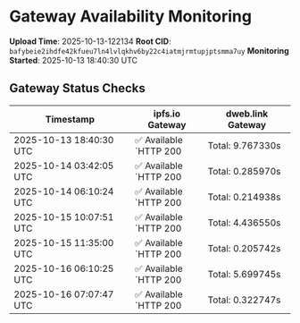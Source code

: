 # Gateway Availability Monitoring

**Upload Time**: 2025-10-13-122134
**Root CID**: `bafybeie2ihdfe42kfueu7ln4lvlqkhv6by22c4iatmjrmtupjptsmma7uy`
**Monitoring Started**: 2025-10-13 18:40:30 UTC

## Gateway Status Checks

| Timestamp | ipfs.io Gateway | dweb.link Gateway |
|-----------|-----------------|-------------------|
| 2025-10-13 18:40:30 UTC | ✅ Available<br>`HTTP 200 | Total: 9.767330s | DNS: 0.166412s | Connect: 0.184046s | Transfer: 9.766876s | Size: 50098 bytes` | ✅ Available<br>`HTTP 200 | Total: 2.077412s | DNS: 0.076485s | Connect: 0.094709s | Transfer: 2.076703s | Size: 50098 bytes` |
| 2025-10-14 03:42:05 UTC | ✅ Available<br>`HTTP 200 | Total: 0.285970s | DNS: 0.174854s | Connect: 0.192463s | Transfer: 0.285139s | Size: 50098 bytes` | ✅ Available<br>`HTTP 200 | Total: 0.179215s | DNS: 0.075984s | Connect: 0.093348s | Transfer: 0.178400s | Size: 50098 bytes` |
| 2025-10-14 06:10:24 UTC | ✅ Available<br>`HTTP 200 | Total: 0.214938s | DNS: 0.136586s | Connect: 0.145417s | Transfer: 0.214591s | Size: 50098 bytes` | ✅ Available<br>`HTTP 200 | Total: 2.900065s | DNS: 0.060684s | Connect: 0.069390s | Transfer: 2.898681s | Size: 50098 bytes` |
| 2025-10-15 10:07:51 UTC | ✅ Available<br>`HTTP 200 | Total: 4.436550s | DNS: 0.129446s | Connect: 0.138002s | Transfer: 4.436225s | Size: 50098 bytes` | ✅ Available<br>`HTTP 200 | Total: 0.149121s | DNS: 0.041863s | Connect: 0.050517s | Transfer: 0.148649s | Size: 50098 bytes` |
| 2025-10-15 11:35:00 UTC | ✅ Available<br>`HTTP 200 | Total: 0.205742s | DNS: 0.132151s | Connect: 0.141140s | Transfer: 0.205223s | Size: 50098 bytes` | ✅ Available<br>`HTTP 200 | Total: 0.107360s | DNS: 0.035855s | Connect: 0.044722s | Transfer: 0.107097s | Size: 50098 bytes` |
| 2025-10-16 06:10:25 UTC | ✅ Available<br>`HTTP 200 | Total: 5.699745s | DNS: 0.171965s | Connect: 0.174650s | Transfer: 5.699335s | Size: 50098 bytes` | ✅ Available<br>`HTTP 200 | Total: 4.899576s | DNS: 0.033088s | Connect: 0.035692s | Transfer: 4.899299s | Size: 50098 bytes` |
| 2025-10-16 07:07:47 UTC | ✅ Available<br>`HTTP 200 | Total: 0.322747s | DNS: 0.171405s | Connect: 0.189063s | Transfer: 0.322026s | Size: 50098 bytes` | ✅ Available<br>`HTTP 200 | Total: 0.148680s | DNS: 0.050898s | Connect: 0.068463s | Transfer: 0.148119s | Size: 50098 bytes` |
